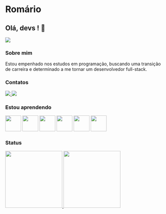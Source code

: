 <!-- ### Hi there 👋 -->

<!--
**romariopaixao/romariopaixao** is a ✨ _special_ ✨ repository because its `README.md` (this file) appears on your GitHub profile.

Here are some ideas to get you started:

- 🔭 I’m currently working on ...
- 🌱 I’m currently learning ...
- 👯 I’m looking to collaborate on ...
- 🤔 I’m looking for help with ...
- 💬 Ask me about ...
- 📫 How to reach me: ...
- 😄 Pronouns: ...
- ⚡ Fun fact: ...
-->
<h1>Romário </h1>
<h2> Olá, devs ! 👋</h2>
<div>  
  <img src="https://i.imgur.com/ILsZ8Ji.gif">
</div>
<h3>Sobre mim</h3>
Estou empenhado nos estudos em programação, buscando uma transição de carreira e determinado a me tornar um desenvolvedor full-stack.

<h3>Contatos</h3>
<div>
  <a href="mailto:romagalera@gmail.com">
    <img src="https://img.shields.io/badge/email-teste?logo=gmail&styler=plastic&logoColor=EA4335&color=red">    
  </a>
  
  <a href="https://www.linkedin.com/in/romariopaixao" target="_blank">
    <img src="https://img.shields.io/badge/meu_linkedin-teste?logo=linkedin&styler=plastic&color=0A66C2">
  </a>
</div>
<h3>Estou aprendendo</h3>
<div>
  
  <img src="https://cdn.jsdelivr.net/gh/devicons/devicon/icons/python/python-original-wordmark.svg" width=50/>
  <img src="https://cdn.jsdelivr.net/gh/devicons/devicon/icons/mysql/mysql-original-wordmark.svg" width=50/>
  <img src="https://cdn.jsdelivr.net/gh/devicons/devicon/icons/php/php-original.svg" width=50/>
  <img src="https://cdn.jsdelivr.net/gh/devicons/devicon/icons/javascript/javascript-original.svg" width=50/> 
  <img src="https://cdn.jsdelivr.net/gh/devicons/devicon/icons/html5/html5-original.svg" width=50/>
  <img src="https://cdn.jsdelivr.net/gh/devicons/devicon/icons/git/git-original.svg" width=50/>          
  
</div>
<h3>Status</h3>
<div>
  <a href="https://github.com/romariopaixao">
  <img loading="lazy" height="180em" src="https://github-readme-stats.vercel.app/api/top-langs/?username=romariopaixao&layout=compact&langs_count=7&theme=dracula"/>
  <img loading="lazy" height="180em" src="https://github-readme-stats.vercel.app/api?username=romariopaixao&show_icons=true&theme=dracula&include_all_commits=true&count_private=true"/>
</div>



